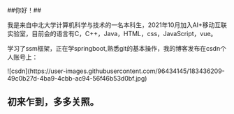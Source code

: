 ##你好！##
<p>我是来自中北大学计算机科学与技术的一名本科生，2021年10月加入AI+移动互联实验室，目前会的语言有C，C++，Java，HTML，css，JavaScript，vue。</p>
<p>学习了ssm框架，正在学springboot,熟悉git的基本操作，我的博客发布在csdn个人账号上：</p>![csdn](https://user-images.githubusercontent.com/96434145/183436209-49c0b27d-4ba9-4cbb-ac94-56f46b53d0bf.jpg)

<h2>初来乍到，多多关照。</h2>
